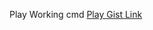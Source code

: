 Play Working cmd [Play Gist Link](https://gist.github.com/SuhailTechInfo/0b2fbfe3203c41d06a4979c4ff82991e)

